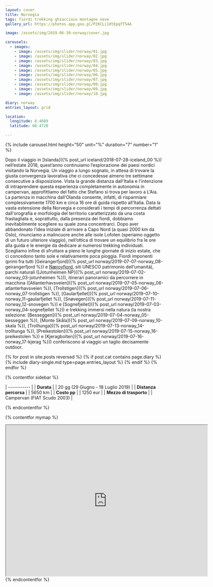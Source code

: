 ```yaml
---
layout: cover
title: Norvegia
tags: fiordi trekking ghiacciaio montagne neve
gallery_url: https://photos.app.goo.gl/P2KCLi1dtEpqfT54A

image: /assets/img/2019-06-30-norway/cover.jpg

carousels:
  - images: 
    - image: /assets/img/slider/norway/01.jpg
    - image: /assets/img/slider/norway/02.jpg
    - image: /assets/img/slider/norway/03.jpg
    - image: /assets/img/slider/norway/04.jpg
    - image: /assets/img/slider/norway/05.jpg
    - image: /assets/img/slider/norway/06.jpg
    - image: /assets/img/slider/norway/07.jpg
    - image: /assets/img/slider/norway/08.jpg
    - image: /assets/img/slider/norway/09.jpg
    - image: /assets/img/slider/norway/10.jpg

diary: norway
entries_layout: grid

location:
  longitude: 8.4689
  latitude: 60.4720 

---
```


{% include carousel.html height="50" unit="%" duration="7" number="1" %}

Dopo il viaggio in [Islanda]({% post_url iceland/2018-07-28-iceland_00 %}) nell’estate 2018, quest’anno continuiamo l’esplorazione dei paesi nordici visitando la Norvegia. Un viaggio a lungo sognato, in attesa di trovare la giusta convergenza lavorativa che ci concedesse almeno tre settimane consecutive a disposizione. Vista la grande distanza dall'Italia e l'intenzione di intraprendere questa esperienza completamente in autonomia in campervan, approfittiamo del fatto che Stefano si trova per lavoro a L’Aia. La partenza in macchina dall'Olanda consente, infatti, di risparmiare complessivamente 1700 km e circa 16 ore di guida rispetto all’Italia. Data la vasta estensione della Norvegia e considerati i tempi di percorrenza dettati dall'orografia e morfologia del territorio caratterizzato da una costa frastagliata e, soprattutto, dalla presenza dei fiordi, dobbiamo inevitabilmente scegliere su quale zona concentrarci. Dopo aver abbandonato l’idea iniziale di arrivare a Capo Nord (a quasi 2000 km da Oslo), rinunciamo a malincuore anche alle isole Lofoten (speriamo oggetto di un futuro ulteriore viaggio), nell’ottica di trovare un equilibrio fra le ore alla guida e le energie da dedicare ai numerosi trekking individuati. Scegliamo infine di sfruttare a pieno le lunghe giornate di inizio estate, che ci concedono tanto sole e relativamente poca pioggia. Fiordi imponenti (primi fra tutti [Geirangerfjord]({% post_url norway/2019-07-07-norway_08-geirangerfjord %}) e [Næroyfjord](/), siti UNESCO patrimonio dell’umanità), parchi naturali ([Jotunheimen NP]({% post_url norway/2019-07-02-norway_03-jotunheimen %})), itinerari panoramici da percorrere in macchina ([Atlanterhavsveien]({% post_url norway/2019-07-05-norway_06-atlanterhavsveien %}), [Trollstigen]({% post_url norway/2019-07-06-norway_07-trollstigen %}), [Gaularfjellet]({% post_url norway/2019-07-10-norway_11-gaularfjellet %}), [Snøvegen]({% post_url norway/2019-07-11-norway_12-snovegen %}) e [Sognefjellet]({% post_url norway/2019-07-03-norway_04-sognefjellet %})) e trekking immersi nella natura (la nostra selezione: [Besseggen]({% post_url norway/2019-07-04-norway_05-besseggen %}), [Monte Skåla]({% post_url norway/2019-07-09-norway_10-skala %}), [Trolltunga]({% post_url norway/2019-07-13-norway_14-trolltunga %}), [Preikestolen]({% post_url norway/2019-07-15-norway_16-preikestolen %}) e [Kjeragbolten]({% post_url norway/2019-07-16-norway_17-kjerag %})) conferiscono al viaggio un taglio decisamente outdoor.

<div class="entries-{{ page.entries_layout }}">
  {% for post in site.posts reversed %}
    {% if post.cat contains page.diary %}
      {% include diary-single.md type=page.entries_layout %}
    {% endif %}
  {% endfor %}
</div>


{% contentfor sidebar %}

| ----------- |
| **Durata**      |
| 20 gg (29 Giugno - 18 Luglio 2019)   |
| **Distanza percorsa** |
| 5650 km |
| **Costo pp**      |
| 1250 eur  |
| **Mezzo di trasporto** |
| Campervan (FIAT Scudo 2003) |

{% endcontentfor %}

{% contentfor mymap %}
  <iframe src="https://www.google.com/maps/d/embed?mid=12SWBL4BMN4vQWSlRx4nOm8s12FFEvFFl&ehbc=2E312F" width="640" height="480"></iframe>
{% endcontentfor %}